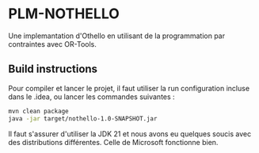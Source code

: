 # PLM-NOTHELLO

Une implemantation d'Othello en utilisant de la programmation par contraintes avec OR-Tools.

## Build instructions

Pour compiler et lancer le projet, il faut utiliser la run configuration incluse dans le .idea, ou lancer les commandes suivantes :

```bash
mvn clean package 
java -jar target/nothello-1.0-SNAPSHOT.jar
```

Il faut s'assurer d'utiliser la JDK 21 et nous avons eu quelques soucis avec des distributions différentes. Celle de Microsoft fonctionne bien.